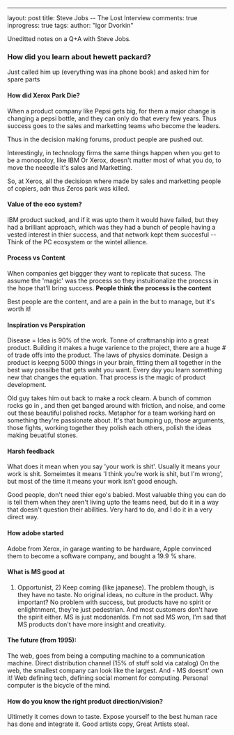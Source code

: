 --- 
layout: post
title: Steve Jobs -- The Lost Interview
comments: true
inprogress: true
tags: 
author: "Igor Dvorkin"

Uneditted notes on a Q+A with Steve Jobs.

### How did you learn about hewett packard? 

Just called him up (everything was ina  phone book) and asked him for spare parts


#### How did Xerox Park Die?

When a product company like Pepsi gets big, for them a major change is changing a pepsi bottle, and they can only do that every few years. Thus success goes to the sales and marketting teams who become the leaders. 

Thus in the decision making forums, product people are pushed out. 

Interestingly, in technology firms the same things happen when you get to be a monopoloy, like IBM Or Xerox, doesn't matter most of what you do, to move the neeedle it's sales and Marketting. 

So, at Xeros, all the decisiosn where made by sales and marketting people of copiers, adn thus Zeros park  was killed. 

#### Value of the eco system?

IBM product sucked, and if it was upto them it would have failed, but they had a brilliant approach, which was they had a bunch of people having a vested interest in thier success, and that network kept them succesful -- Think of the PC ecosystem or the wintel allience.

#### Process vs Content
When companies get biggger they want to replicate that sucess. The assume the 'magic' was the process so they instuitionalize the proecss in the hope that'll bring success.  **People think the process is the content**

Best people are the content, and are a pain in the but to manage, but it's worth it!

#### Inspiration vs Perspiration

Disease = Idea is 90% of the work. Tonne of craftmanship into a great product. Building it makes a huge varience to the project, there are a huge # of trade offs into the product. The laws of physics dominate. Design a product is keepng 5000 things in your brain, fitting them all together in the best way possilbe that gets waht you want. Every day you learn something new that changes the equation.    That process is the magic of product development. 


Old guy takes him out back to make a rock clearn. A bunch of common rocks go in , and then get banged around with friction, and noise, and come out these beautiful polished rocks.  Metaphor for a team working hard on something they're passionate about. It's that bumping up, those arguments, those fights, working together they polish each others, polish the ideas making beuatiful stones. 


#### Harsh feedback
What does it mean when you say 'your work is shit'. Usually it means your work is shit. Someimtes it means 'I think you're work is shit, but I'm wrong', but most of the time it means your work isn't good enough.


Good people, don't need thier ego's babied. Most valuable thing you can do is tell them when they aren't living upto the teams need, but do it in a way that doesn't question their abilities.   Very hard to do, and I do it in a very direct way.

#### How adobe started
Adobe from Xerox, in garage wanting to be hardware, Apple convinced them to become a software company, and bought a 19.9 % share. 


#### What is MS good at

1) Opportunist, 2) Keep coming (like japanese). The problem though, is they have no taste.  No original ideas, no culture in the product. Why important? No problem with success, but products have no spirit or enlightnment, they're just pedestrian. And most customers don't have the spirit either.  MS is just mcdonanlds. I'm not sad MS won, I'm sad that MS products don't have more insight and creativity.


#### The future (from 1995): 
    
   The web, goes from being a computing machine to a communication machine. 
   Direct distribution channel (15% of stuff sold via catalog) 
   On the web, the smallest company can look like the largest. 
   And - MS doesnt' own it!
   Web defining tech, defining social moment for computing. 
  Personal computer is the bicycle of the mind.

#### How do you know the right product direction/vision? 

Ultimetly it comes down to taste. Expose yourself to the best human race has done and integrate it.   Good artists copy, Great Artists steal. 

